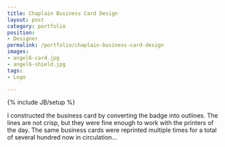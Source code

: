 ```yaml
---
title: Chaplain Business Card Design
layout: post
category: portfolio
position:
- Designer
permalink: /portfolio/chaplain-business-card-design
images:
- angel6-card.jpg
- angel6-shield.jpg
tags:
- Logo

---
```

{% include JB/setup %}
<div id="node-78" class="node node-portfolio node-promoted">
  <div class="content clearfix">
    <div class="field field-name-body field-type-text-with-summary field-label-hidden"><div class="field-items"><div class="field-item even"><p>I constructed the business card by converting the badge into outlines. The lines are not crisp, but they were fine enough to work with the printers of the day. The same business cards were reprinted multiple times for a total of several hundred now in circulation...</p>
</div></div></div>  </div>
</div>

